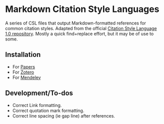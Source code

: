 # Markdown Citation Style Languages

A series of CSL files that output Markdown-formatted references for common citation styles. Adapted from the official [Citation Style Language 1.0 repository](https://github.com/citation-style-language/styles/). Mostly a quick find+replace effort, but it may be of use to some.

## Installation

- For [Papers](http://support.mekentosj.com/kb/pro-tips/pro-tip-adding-additional-citation-styles)
- For [Zotero](http://www.zotero.org/support/styles)
- For [Mendeley](http://www.mendeley.com/faq/#custom-csl)

## Development/To-dos

- Correct Link formatting.
- Correct quotation mark formatting.
- Correct line spacing (ie gap line) after references.
